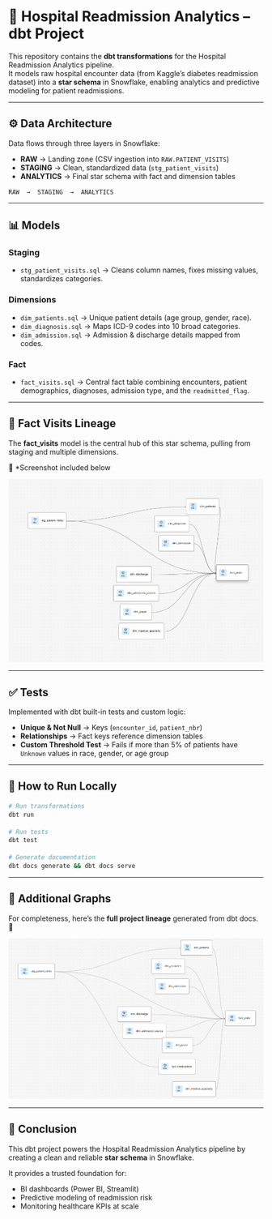 # 🏥 Hospital Readmission Analytics – dbt Project

This repository contains the **dbt transformations** for the Hospital Readmission Analytics pipeline.  
It models raw hospital encounter data (from Kaggle’s diabetes readmission dataset) into a **star schema** in Snowflake, enabling analytics and predictive modeling for patient readmissions.

---

## ⚙️ Data Architecture

Data flows through three layers in Snowflake:

- **RAW** → Landing zone (CSV ingestion into `RAW.PATIENT_VISITS`)  
- **STAGING** → Clean, standardized data (`stg_patient_visits`)  
- **ANALYTICS** → Final star schema with fact and dimension tables  

```text
RAW  →  STAGING  →  ANALYTICS
```

---

## 📊 Models

### Staging
- `stg_patient_visits.sql` → Cleans column names, fixes missing values, standardizes categories.

### Dimensions
- `dim_patients.sql` → Unique patient details (age group, gender, race).  
- `dim_diagnosis.sql` → Maps ICD-9 codes into 10 broad categories.  
- `dim_admission.sql` → Admission & discharge details mapped from codes.  

### Fact
- `fact_visits.sql` → Central fact table combining encounters, patient demographics, diagnoses, admission type, and the `readmitted_flag`.

---

## 🔗 Fact Visits Lineage

The **fact_visits** model is the central hub of this star schema, pulling from staging and multiple dimensions.

📸 *Screenshot included below  

![Fact Visits Lineage](images/factvisits_lg.PNG)

---

## ✅ Tests

Implemented with dbt built-in tests and custom logic:

- **Unique & Not Null** → Keys (`encounter_id`, `patient_nbr`)  
- **Relationships** → Fact keys reference dimension tables  
- **Custom Threshold Test** → Fails if more than 5% of patients have `Unknown` values in race, gender, or age group  

---

## 🚀 How to Run Locally

```bash
# Run transformations
dbt run

# Run tests
dbt test

# Generate documentation
dbt docs generate && dbt docs serve
```

---

## 📸 Additional Graphs

For completeness, here’s the **full project lineage** generated from dbt docs.  
📸

![Full Project Lineage](images/schema_lg.PNG)

---

## 🏁 Conclusion

This dbt project powers the Hospital Readmission Analytics pipeline by creating a clean and reliable **star schema** in Snowflake.  

It provides a trusted foundation for:
- BI dashboards (Power BI, Streamlit)  
- Predictive modeling of readmission risk  
- Monitoring healthcare KPIs at scale
